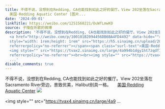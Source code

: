 ```yaml
---
title: 不得不说，没想到在Redding, CA也能找到如此之好的餐厅。View 202坐落在Sacramento River旁边，景致优美，Halibut别具一格。
  美国·Redding Aquatic Center [图片...
date: '2024-09-01'
linkTitle: https://weibo.com/1251560221/OuWfLmwKO
source: 子陵在听歌的微博
description: '不得不说，没想到在Redding, CA也能找到如此之好的餐厅。View 202坐落在Sacramento River旁边，景致优美，Halibut别具一格。
  <a href="http://weibo.com/p/100101B2094456DB6BA4FD4492" data-hide=""><span class="url-icon"><img
  style="width: 1rem;height: 1rem" src="https://h5.sinaimg.cn/upload/2015/09/25/3/timeline_card_small_location_default.png"
  referrerpolicy="no-referrer"></span><span class="surl-text">美国·Redding Aquatic Center</span></a>
  <img style="" src="https://tvax2.sinaimg.cn/large/4a994b1dgy1ht7zqdf146j24eo3b07wr.jpg"
  referrerpolicy="no-referrer"><br><br><img style="" src="https://tvax4.sinaimg.cn/large/4a9
  ...'
disable_comments: true
---
```

不得不说，没想到在Redding, CA也能找到如此之好的餐厅。View 202坐落在Sacramento River旁边，景致优美，Halibut别具一格。 <a href="http://weibo.com/p/100101B2094456DB6BA4FD4492" data-hide=""><span class="url-icon"><img style="width: 1rem;height: 1rem" src="https://h5.sinaimg.cn/upload/2015/09/25/3/timeline_card_small_location_default.png" referrerpolicy="no-referrer"></span><span class="surl-text">美国·Redding Aquatic Center</span></a> <img style="" src="https://tvax2.sinaimg.cn/large/4a994b1dgy1ht7zqdf146j24eo3b07wr.jpg" referrerpolicy="no-referrer"><br><br><img style="" src="https://tvax4.sinaimg.cn/large/4a9 ...